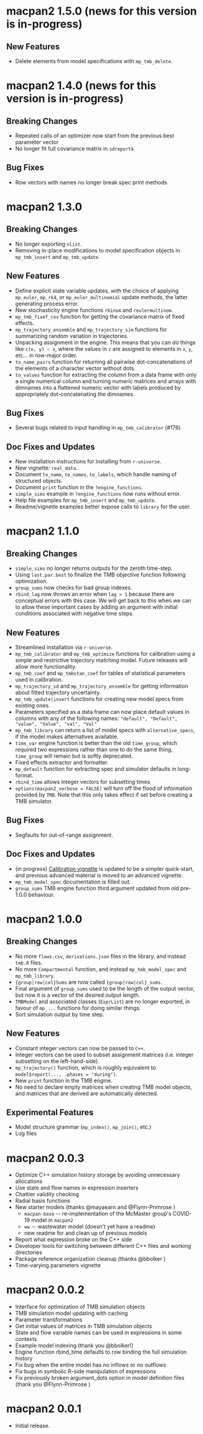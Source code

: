 # macpan2 1.5.0 (news for this version is in-progress)

## New Features

* Delete elements from model specifications with `mp_tmb_delete`.

# macpan2 1.4.0 (news for this version is in-progress)

## Breaking Changes

* Repeated calls of an optimizer now start from the previous best parameter
vector
* No longer fit full covariance matrix in `sdreport`s

## Bug Fixes

* Row vectors with names no longer break spec print methods

# macpan2 1.3.0

## Breaking Changes

* No longer exporting `nlist`.
* Removing in-place modifications to model specification objects in `mp_tmb_insert` and `mp_tmb_update`.

## New Features

* Define explicit state variable updates, with the choice of applying `mp_euler`,
`mp_rk4`, or `mp_euler_multinomial` update methods, the latter generating 
process error.
* New stochasticity engine functions `rbinom` and `reulermultinom`.
* `mp_tmb_fixef_cov` function for getting the covariance matrix of fixed effects.
* `mp_trajectory_ensemble` and `mp_trajectory_sim` functions for summarizing random variation in trajectories.
* Unpacking assignment in the engine. This means that you can do things like `c(x, y) ~ z`, where the values in `z` are assigned to elements in `x`, `y`, etc... in row-major order.
* `to_name_pairs` function for returning all pairwise dot-concatenations of the elements of a character vector without dots.
* `to_values` function for extracting the column from a data frame with only a single numerical column and turning numeric matrices and arrays with dimnames into a flattened numeric vector with labels produced by appropriately dot-concatenating the dimnames.

## Bug Fixes

* Several bugs related to input handling in `mp_tmb_calibrator` (#176)

## Doc Fixes and Updates

* New installation instructions for installing from `r-universe`.
* New vignette: `real_data`.
* Document `to_name`, `to_names`, `to_labels`, which handle naming of structured objects.
* Document `print` function in the `?engine_functions`.
* `simple_sims` example in `?engine_functions` now runs without error.
* Help file examples for `mp_tmb_insert` and `mp_tmb_update`.
* Readme/vignette examples better expose calls to `library` for the user.

# macpan2 1.1.0

## Breaking Changes

* `simple_sims` no longer returns outputs for the zeroth time-step.
* Using `last.par.best` to finalize the TMB objective function following optimization.
* `group_sums` now checks for bad group indexes.
* `rbind_lag` now throws an error when `lag > 1` because there are conceptual errors with this case. We will get back to this when we can to allow these important cases by adding an argument with initial conditions associated with negative time steps.

## New Features

* Streamlined installation via `r-universe`.
* `mp_tmb_calibrator` and `mp_tmb_optimize` functions for calibration using a simple and restrictive trajectory matching model.  Future releases will allow more functionality.
* `mp_tmb_coef` and `mp_tmbstan_coef` for tables of statistical parameters used in calibration.
* `mp_trajectory_sd` and `mp_trajectory_ensemble` for getting information about fitted trajectory uncertainty.
* `mp_tmb_update|insert` functions for creating new model specs from existing ones.
* Parameters specified as a data frame can now place default values in columns with any of the following names: `"default", "Default", "value", "Value", "val", "Val"`
* `mp_tmb_library` can return a list of model specs with `alternative_specs`, if the model makes alternatives available.
* `time_var` engine function is better than the old `time_group`, which required two expressions rather than one to do the same thing. `time_group` will remain but is softly deprecated.
* Fixed effects extractor and formatter.
* `mp_default` function for extracting spec and simulator defaults in long-format.
* `rbind_time` allows integer vectors for subsetting times
* `options(macpan2_verbose = FALSE)` will turn off the flood of information provided by `TMB`. Note that this only takes effect if set before creating a TMB simulator.

## Bug Fixes

* Segfaults for out-of-range assignment.

## Doc Fixes and Updates

* (in progress) [Calibration vignette](https://github.com/canmod/macpan2/blob/HEAD/vignettes/calibration.Rmd) is updated to be a simpler quick-start, and previous advanced material is moved to an advanced vignette.
* `mp_tmb_model_spec` documentation is filled out.
* `group_sums` TMB engine function third argument updated from old pre-1.0.0 behaviour.

# macpan2 1.0.0

## Breaking Changes

* No more `flows.csv`, `derivations.json` files in the library, and instead `tmb.R` files.
* No more `Compartmental` function, and instead `mp_tmb_model_spec` and `mp_tmb_library`.
* `{group|row|col}Sums` are now called `{group|row|col}_sums`.
* Final argument of `group_sums` used to be the length of the output vector, but now it is a vector of the desired output length.
* `TMBModel` and associated classes (`ExprList`) are no longer exported, in favour of `mp_...` functions for doing similar things.
* Sort simulation output by time step.

## New Features

* Constant integer vectors can now be passed to `C++`.
* Integer vectors can be used to subset assignment matrices (i.e. integer subsetting on the left-hand-side).
* `mp_trajectory()` function, which is roughly equivalent to `model$report(..., .phases = "during")`.
* New `print` function in the TMB engine.
* No need to declare empty matrices when creating TMB model objects, and matrices that are derived are automatically detected.

## Experimental Features

* Model structure grammar (`mp_index()`, `mp_join()`, etc.)
* Log files

# macpan2 0.0.3

* Optimize C++ simulation history storage by avoiding unnecessary allocations
* Use state and flow names in expression inserters
* Chattier validity checking
* Radial basis functions
* New starter models (thanks @mayaearn and @Flynn-Primrose )
    * `macpan-base` -- re-implementation of the McMaster group's COVID-19 model in `macpan2`
    * `ww` -- wastewater model (doesn't yet have a readme)
    * new readme for and clean up of previous models
* Report what expression broke on the C++ side
* Developer tools for switching between different C++ files and working directories
* Package reference organization cleanup (thanks @bbolker )
* Time-varying parameters vignette

# macpan2 0.0.2

* Interface for optimization of TMB simulation objects
* TMB simulation model updating with caching
* Parameter transformations
* Get initial values of matrices in TMB simulation objects
* State and flow variable names can be used in expressions in some contexts
* Example model indexing (thank you @bbolker!)
* Engine function rbind_time defaults to row binding the full simulation history
* Fix bug when the entire model has no inflows or no outflows
* Fix bugs in symbolic R-side manipulation of expressions
* Fix previously broken argument_dots option in model definition files (thank you @Flynn-Primrose )

# macpan2 0.0.1

* Initial release.
